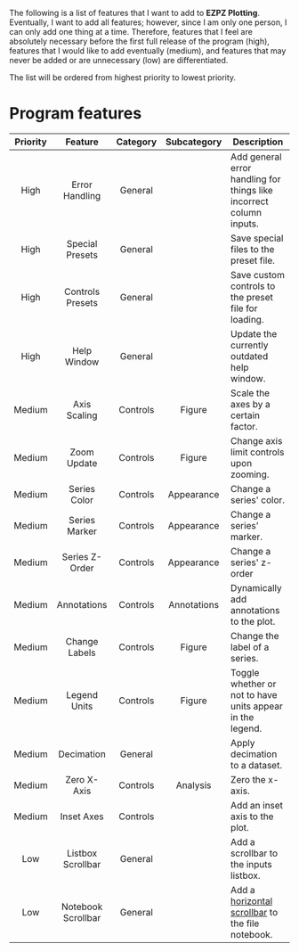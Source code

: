 The following is a list of features that I want to add to **EZPZ Plotting**. Eventually, I want to add all features; however, since I am only one person, I can only add one thing at a time. Therefore, features that I feel are absolutely necessary before the first full release of the program (high), features that I would like to add eventually (medium), and features that may never be added or are unnecessary (low) are differentiated.

The list will be ordered from highest priority to lowest priority.

# Program features

| Priority | Feature | Category | Subcategory | Description |
|:--:|:--:|:--:|:--:|--|
| High | Error Handling | General |  | Add general error handling for things like incorrect column inputs. |
| High | Special Presets | General |  | Save special files to the preset file. |
| High | Controls Presets | General |  | Save custom controls to the preset file for loading. |
| High | Help Window | General |  | Update the currently outdated help window. |
| Medium | Axis Scaling | Controls | Figure | Scale the axes by a certain factor. |
| Medium | Zoom Update | Controls | Figure | Change axis limit controls upon zooming. | 
| Medium | Series Color | Controls | Appearance | Change a series' color. |
| Medium | Series Marker | Controls | Appearance | Change a series' marker. |
| Medium | Series Z-Order | Controls | Appearance | Change a series' z-order |
| Medium | Annotations | Controls | Annotations | Dynamically add annotations to the plot. |
| Medium | Change Labels | Controls | Figure | Change the label of a series. |
| Medium | Legend Units | Controls | Figure | Toggle whether or not to have units appear in the legend. |
| Medium | Decimation | General |  | Apply decimation to a dataset. |
| Medium | Zero X-Axis | Controls | Analysis | Zero the x-axis. |
| Medium | Inset Axes | Controls |  | Add an inset axis to the plot. |
| Low | Listbox Scrollbar | General |  | Add a scrollbar to the inputs listbox. |
| Low | Notebook Scrollbar | General |  | Add a [horizontal scrollbar](https://stackoverflow.com/questions/51105771/scrolling-notebook-tabs-tkinter) to the file notebook. |